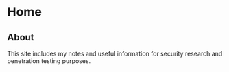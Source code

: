# Home

## About

This site includes my notes and useful information for security research and penetration testing purposes. 